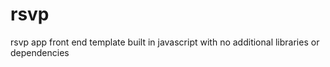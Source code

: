 # rsvp
rsvp app front end template built in javascript with no additional libraries or dependencies
